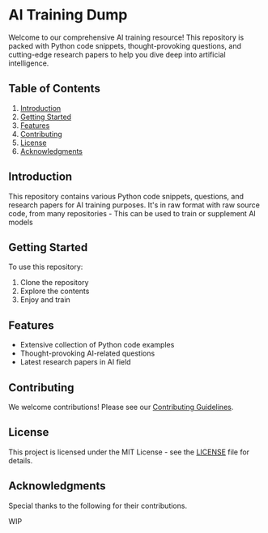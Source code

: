 # AI Training Dump

Welcome to our comprehensive AI training resource! This repository is packed with Python code snippets, thought-provoking questions, and cutting-edge research papers to help you dive deep into artificial intelligence.

## Table of Contents
1. [Introduction](#introduction)
2. [Getting Started](#getting-started)
3. [Features](#features)
4. [Contributing](#contributing)
5. [License](#license)
6. [Acknowledgments](#acknowledgments)

## Introduction
This repository contains various Python code snippets, questions, and research papers for AI training purposes.
It's in raw format with raw source code, from many repositories - This can be used to train or supplement AI models

## Getting Started
To use this repository:
1. Clone the repository
2. Explore the contents
3. Enjoy and train

## Features
- Extensive collection of Python code examples
- Thought-provoking AI-related questions
- Latest research papers in AI field

## Contributing
We welcome contributions! Please see our [Contributing Guidelines](CONTRIBUTING.md).

## License
This project is licensed under the MIT License - see the [LICENSE](LICENSE) file for details.

## Acknowledgments
Special thanks to the following for their contributions.

WIP
